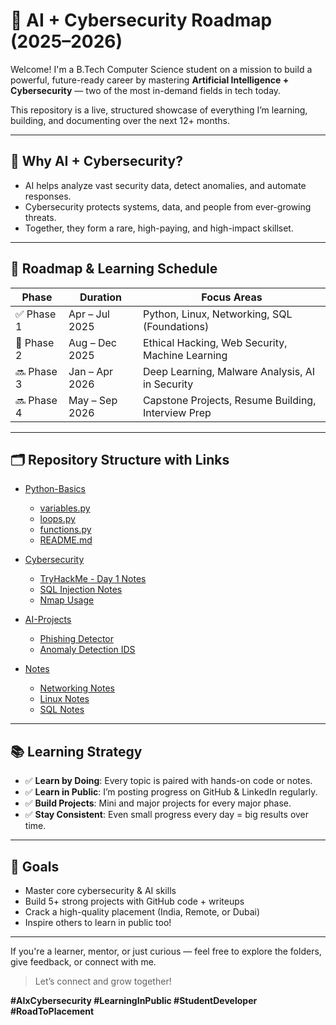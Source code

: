 
# 🚀 AI + Cybersecurity Roadmap (2025–2026)

Welcome! I'm a B.Tech Computer Science student on a mission to build a powerful, future-ready career by mastering **Artificial Intelligence + Cybersecurity** — two of the most in-demand fields in tech today.

This repository is a live, structured showcase of everything I’m learning, building, and documenting over the next 12+ months.

---

## 🧠 Why AI + Cybersecurity?

- AI helps analyze vast security data, detect anomalies, and automate responses.
- Cybersecurity protects systems, data, and people from ever-growing threats.
- Together, they form a rare, high-paying, and high-impact skillset.

---

## 📆 Roadmap & Learning Schedule

| Phase | Duration         | Focus Areas                                          |
|-------|------------------|------------------------------------------------------|
| ✅ Phase 1 | Apr – Jul 2025   | Python, Linux, Networking, SQL (Foundations)        |
| 🔄 Phase 2 | Aug – Dec 2025   | Ethical Hacking, Web Security, Machine Learning     |
| 🔜 Phase 3 | Jan – Apr 2026   | Deep Learning, Malware Analysis, AI in Security     |
| 🔜 Phase 4 | May – Sep 2026   | Capstone Projects, Resume Building, Interview Prep  |

---

## 🗂️ Repository Structure with Links

- [Python-Basics](./Python-Basics/)
  - [variables.py](./Python-Basics/variables.py)
  - [loops.py](./Python-Basics/loops.py)
  - [functions.py](./Python-Basics/functions.py)
  - [README.md](./Python-Basics/README.md)

- [Cybersecurity](./Cybersecurity/)
  - [TryHackMe - Day 1 Notes](./Cybersecurity/TryHackMe-Journey/day1_notes.md)
  - [SQL Injection Notes](./Cybersecurity/Web-Security/sql_injection.md)
  - [Nmap Usage](./Cybersecurity/Tools/nmap_usage.md)

- [AI-Projects](./AI-Projects/)
  - [Phishing Detector](./AI-Projects/phishing_detector.ipynb)
  - [Anomaly Detection IDS](./AI-Projects/anomaly_ids_model.ipynb)

- [Notes](./Notes/)
  - [Networking Notes](./Notes/Networking/osi_model.md)
  - [Linux Notes](./Notes/Linux/linux_commands.md)
  - [SQL Notes](./Notes/SQL/sql_basics.md)

---

## 📚 Learning Strategy

- ✅ **Learn by Doing**: Every topic is paired with hands-on code or notes.
- ✅ **Learn in Public**: I’m posting progress on GitHub & LinkedIn regularly.
- ✅ **Build Projects**: Mini and major projects for every major phase.
- ✅ **Stay Consistent**: Even small progress every day = big results over time.

---

## 🎯 Goals

- Master core cybersecurity & AI skills
- Build 5+ strong projects with GitHub code + writeups
- Crack a high-quality placement (India, Remote, or Dubai)
- Inspire others to learn in public too!

---

If you're a learner, mentor, or just curious — feel free to explore the folders, give feedback, or connect with me.

> Let’s connect and grow together!

**#AIxCybersecurity #LearningInPublic #StudentDeveloper #RoadToPlacement**

